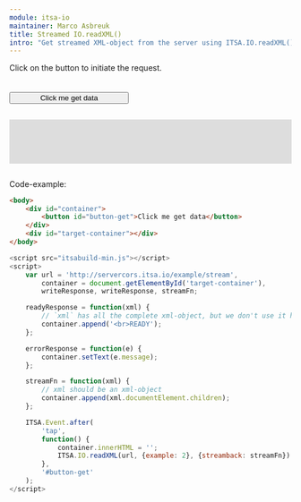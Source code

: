 ```yaml
---
module: itsa-io
maintainer: Marco Asbreuk
title: Streamed IO.readXML()
intro: "Get streamed XML-object from the server using ITSA.IO.readXML() using streamback."
---
```


<style type="text/css">
    #container {
        margin: 2em 0;
        min-height: 2em;
    }
    #container button {
        margin-top: 0.5em;
        min-width: 16em;
    }
    #target-container {
        margin: 2em 0;
        padding: 1em;
        min-height: 3.6em;
        background-color: #ddd;
    }
    #target-container div {
        display: block;
    }
</style>

Click on the button to initiate the request.

<div id="container">
    <button id="button-get" class="pure-button pure-button-primary pure-button-bordered">Click me get data</button>
</div>
<div id="target-container"></div>

Code-example:

```html
<body>
    <div id="container">
        <button id="button-get">Click me get data</button>
    </div>
    <div id="target-container"></div>
</body>
```

```js
<script src="itsabuild-min.js"></script>
<script>
    var url = 'http://servercors.itsa.io/example/stream',
        container = document.getElementById('target-container'),
        writeResponse, writeResponse, streamFn;

    readyResponse = function(xml) {
        // `xml` has all the complete xml-object, but we don't use it here.
        container.append('<br>READY');
    };

    errorResponse = function(e) {
        container.setText(e.message);
    };

    streamFn = function(xml) {
        // xml should be an xml-object
        container.append(xml.documentElement.children);
    };

    ITSA.Event.after(
        'tap',
        function() {
            container.innerHTML = '';
            ITSA.IO.readXML(url, {example: 2}, {streamback: streamFn}).then(readyResponse, errorResponse);
        },
        '#button-get'
    );
</script>
```

<script src="../../dist/itsabuild-min.js"></script>
<script>
    var url = 'http://servercors.itsa.io/example/stream',
        container = document.getElementById('target-container'),
        writeResponse, writeResponse, streamFn;

    readyResponse = function(xml) {
        // `xml` has all the complete xml-object, but we don't use it here.
        container.append('<br>READY');
    };

    errorResponse = function(e) {
        container.setText(e.message);
    };

    streamFn = function(xml) {
        // xml should be an xml-object
        container.append(xml.documentElement.children);
    };

    ITSA.Event.after(
        'tap',
        function() {
            container.innerHTML = '';
            ITSA.IO.readXML(url, {example: 2}, {streamback: streamFn}).then(readyResponse, errorResponse);
        },
        '#button-get'
    );
</script>